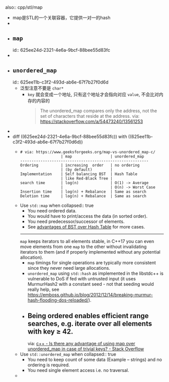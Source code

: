 also:: cpp/stl/map
- map是STL的一个关联容器，它提供一对一的hash
-
- ## `map`
  id:: 625ee24d-2321-4e6a-9bcf-88bee55d83fc
-
- ## `unordered_map`
  id:: 625ee11b-c3f2-493d-ab6e-67f7b27f0d6d
  - 泛型注意不要是 `char*`
    - `key` 就会变成一个地址, 只有这个地址才会指向对应 `value`, 不会比对内存的内容的
      > The unordered_map compares only the address, not the set of characters that reside at the address.
      via: https://stackoverflow.com/a/54473240/13561253
-
- diff ((625ee24d-2321-4e6a-9bcf-88bee55d83fc)) with ((625ee11b-c3f2-493d-ab6e-67f7b27f0d6d))
  - ```
    # via: https://www.geeksforgeeks.org/map-vs-unordered_map-c/
                      | map                 | unordered_map
    ---------------------------------------------------------
    Ordering          | increasing  order   | no ordering
                      | (by default)        |
    Implementation    | Self balancing BST  | Hash Table
                      | like Red-Black Tree |
    search time       | log(n)              | O(1) -> Average
                      |                     | O(n) -> Worst Case
    Insertion time    | log(n) + Rebalance  | Same as search
    Deletion time     | log(n) + Rebalance  | Same as search
    ```
  - Use `std::map` when
    collapsed:: true
    - You need ordered data.
    - You would have to print/access the data (in sorted order).
    - You need predecessor/successor of elements.
    - See [advantages of BST over Hash Table](https://www.geeksforgeeks.org/advantages-of-bst-over-hash-table/) for more cases.
    - ---
      `map` keeps iterators to all elements stable, in C++17 you can even move elements from one `map` to the other without invalidating iterators to them (and if properly implemented without any potential allocation).
    - `map` timings for single operations are typically more consistent since they never need large allocations.
    - `unordered_map` using `std::hash` as implemented in the libstdc++ is vulnerable to DoS if fed with untrusted input (it uses MurmurHash2 with a constant seed - not that seeding would really help, see https://emboss.github.io/blog/2012/12/14/breaking-murmur-hash-flooding-dos-reloaded/).
    - Being ordered enables efficient range searches, e.g. iterate over all elements with key ≥ 42.
      ---
      via: [c++ - Is there any advantage of using map over unordered_map in case of trivial keys? - Stack Overflow](https://stackoverflow.com/questions/2196995/is-there-any-advantage-of-using-map-over-unordered-map-in-case-of-trivial-keys)
  - Use `std::unordered_map` when
    collapsed:: true
    - You need to keep count of some data (Example – strings) and no ordering is required.
    - You need single element access i.e. no traversal.
  -